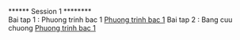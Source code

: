 ****** Session 1 ********</br>
Bai tap 1 : Phuong trinh bac 1 <a href="https://github.com/FASTTRACKSE/FTJD1803/blob/master/HuyVu/Session1/src/introduction/PTB1.java">Phuong trinh bac 1</a>
Bai tap 2 : Bang cuu chuong <a href="https://github.com/FASTTRACKSE/FTJD1803/blob/master/HuyVu/Session1/src/introduction/PTB1.java">Phuong trinh bac 1</a>
